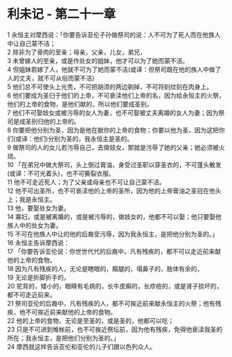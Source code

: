 # 利未记 - 第二十一章
  
 1 永恒主对摩西说：「你要告诉亚伦子孙做祭司的说：人不可为了死人而在他族人中让自己蒙不洁；  
 2 除非为了骨肉的至亲；母亲，父亲，儿女，弟兄，  
 3 未曾嫁人的至亲，或是作处女的姐妹，他才可以为了她而蒙不洁。  
 4 但姐妹若嫁了人，他就不可为了她而蒙不洁(或译：但祭司既在他的族人中做了人的丈夫，就不可从俗而蒙不洁)  
 5 他们总不可使头上光秃，不可把胡须的两边剃掉，不可将刻纹刻在肉身上。  
 6 他们要成为圣归于他们的上帝，不可亵渎他们上帝的名，因为给永恒主的火祭，他们的上帝的食物，是他们献的，所以他们要成圣别。  
 7 他们不可娶妓女或被污辱的女人为妻，也不可娶被丈夫离婚的女人为妻；因为祭司是成圣别归他的上帝的。  
 8 你要把他分别为圣，因为是他在献你的上帝的食物；你要以他为圣，因为这把你们(或译：他们)分别为圣的，我永恒主是圣的。  
 9 做祭司的人的女儿若污辱自己，去做妓女，那就是污辱了她的父亲；她必须被火烧。  
 10 「在弟兄中做大祭司，头上倒过膏油，身受过圣职以穿圣衣的，不可蓬头散发(或译：不可光着头)，也不可撕裂衣服。  
 11 他不可走近死人；为了父亲或母亲也不可让自己蒙不洁。  
 12 他不可出圣所，也不可亵渎他的上帝的圣所，因为他的上帝膏油之圣冠在他头上；我是永恒主。  
 13 他，要娶处女为妻。  
 14 寡妇，或是被离婚的，或是被污辱的，做妓女的，他都不可以娶；他只要娶他族人中的处女为妻。  
 15 不可在他族人中让的他的后裔受污辱，因为我永恒主，是把他分别为圣的。」  
 16 永恒主告诉摩西说：  
 17 「你要告诉亚伦说：你世世代代的后裔中，凡有残疾的，都不可以走近前来献他的上帝的食物。  
 18 因为凡有残疾的人，无论是瞎眼的，瘸腿的，塌鼻子的，肢体有余的，  
 19 无论是折脚折手的，  
 20 驼背的，矮小的，眼睛有毛病的，长牛皮癣的，长疹疮的，或是肾子损坏的，都不可走近前来。  
 21 祭司亚伦的后裔中，凡有残疾的人，都不可挨近前来献永恒主的火祭；他有残疾，他不可挨近前来献他的上帝的食物。  
 22 他的上帝的食物，无论是至圣的，或是圣的，他都可以吃；  
 23 只是不可进到帷帐前，也不可挨近祭坛前，因为他有残疾，免得他亵渎我圣的所在；我永恒主，是把他们分别为圣的。」  
 24 摩西就这样告诉亚伦和亚伦的儿子们跟以色列众人。